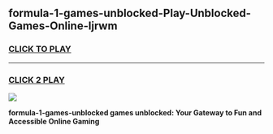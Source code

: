 
## formula-1-games-unblocked-Play-Unblocked-Games-Online-ljrwm
<h3>
<a href="https://premium76.site?title=formula-1-games-unblocked&ref=24A">CLICK TO PLAY</a></h3>
<hr>

<h3>
<a href="https://premium76.site?title=formula-1-games-unblocked&ref=24A">CLICK 2 PLAY</a>
  
</h3>

<a href="https://premium76.site?title=formula-1-games-unblocked&ref=24A"><img src="https://clearcache.store/games.png"></a>


**formula-1-games-unblocked games unblocked: Your Gateway to Fun and Accessible Online Gaming**
